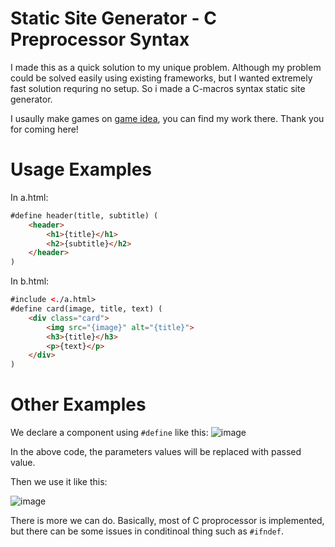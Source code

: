 # Static Site Generator - C Preprocessor Syntax

I made this as a quick solution to my unique problem. Although my problem could be solved easily using existing frameworks, but I wanted extremely fast solution requring no setup. So i made a C-macros syntax static site generator.

I usaully make games on [game idea](https://gameidea.org), you can find my work there. Thank you for coming here!

# Usage Examples

In a.html:
```html
#define header(title, subtitle) (
    <header>
        <h1>{title}</h1>
        <h2>{subtitle}</h2>
    </header>
)
```

In b.html:
```html
#include <./a.html>
#define card(image, title, text) (
    <div class="card">
        <img src="{image}" alt="{title}">
        <h3>{title}</h3>
        <p>{text}</p>
    </div>
)
```

# Other Examples

We declare a component using `#define` like this:
![image](https://github.com/user-attachments/assets/82e1243c-443a-4c59-932f-c503ecef6896)

In the above code, the parameters values will be replaced with passed value.


Then we use it like this:

![image](https://github.com/user-attachments/assets/c031daae-0d16-4ffc-a2f6-dae038618d6b)


There is more we can do. Basically, most of C proprocessor is implemented, but there can be some issues in conditinoal thing such as `#ifndef`.

